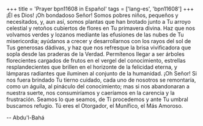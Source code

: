 +++
title = 'Prayer bpn11608 in Español'
tags = ['lang-es', 'bpn11608']
+++
¡Él es Dios!
¡Oh bondadoso Señor! Somos pobres niños, pequeños y necesitados, y, aun así, somos plantas que han brotado junto a Tu arroyo celestial y retoños cubiertos de flores en Tu primavera divina. Haz que nos volvamos verdes y lozanos mediante las efusiones de las nubes de Tu misericordia; ayúdanos a crecer y desarrollarnos con los rayos del sol de Tus generosas dádivas, y haz que nos refresque la brisa vivificadora que sopla desde las praderas de la Verdad. Permítenos llegar a ser árboles florecientes cargados de frutos en el vergel del conocimiento, estrellas resplandecientes que brillen en el horizonte de la felicidad eterna, y lámparas radiantes que iluminen al conjunto de la humanidad.
¡Oh Señor! Si nos fuera brindado Tu tierno cuidado, cada uno de nosotros se remontaría, como un águila, al pináculo del conocimiento; mas si nos abandonaran a nuestra suerte, nos consumiríamos y caeríamos en la carencia y la frustración. Seamos lo que seamos, de Ti procedemos y ante Tu umbral buscamos refugio.
Tú eres el Otorgador, el Munífico, el Más Amoroso.

-- Abdu'l-Bahá
